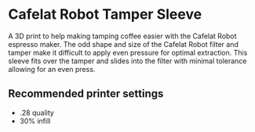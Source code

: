 # Cafelat Robot Tamper Sleeve
A 3D print to help making tamping coffee easier with the Cafelat Robot espresso maker. The odd shape and size of the Cafelat Robot filter and tamper make it difficult to apply even pressure for optimal extraction. This sleeve fits over the tamper and slides into the filter with minimal tolerance allowing for an even press.

## Recommended printer settings
- .28 quality
- 30% infill

